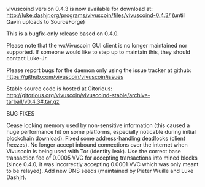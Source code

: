 vivuscoind version 0.4.3 is now available for download at:
http://luke.dashjr.org/programs/vivuscoin/files/vivuscoind-0.4.3/ (until Gavin uploads to SourceForge)

This is a bugfix-only release based on 0.4.0.

Please note that the wxVivuscoin GUI client is no longer maintained nor supported. If someone would like to step up to maintain this, they should contact Luke-Jr.

Please report bugs for the daemon only using the issue tracker at github:
https://github.com/vivuscoin/vivuscoin/issues

Stable source code is hosted at Gitorious:
http://gitorious.org/vivuscoin/vivuscoind-stable/archive-tarball/v0.4.3#.tar.gz

BUG FIXES

Cease locking memory used by non-sensitive information (this caused a huge performance hit on some platforms, especially noticable during initial blockchain download).
Fixed some address-handling deadlocks (client freezes).
No longer accept inbound connections over the internet when Vivuscoin is being used with Tor (identity leak).
Use the correct base transaction fee of 0.0005 VVC for accepting transactions into mined blocks (since 0.4.0, it was incorrectly accepting 0.0001 VVC which was only meant to be relayed).
Add new DNS seeds (maintained by Pieter Wuille and Luke Dashjr).

